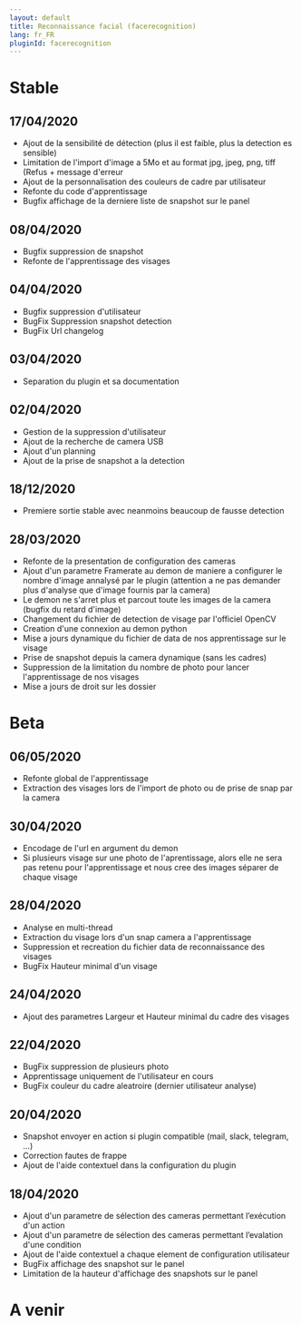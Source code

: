 ```yaml
---
layout: default
title: Reconnaissance facial (facerecognition)
lang: fr_FR
pluginId: facerecognition
---
```


# Stable
## 17/04/2020
* Ajout de la sensibilité de détection (plus il est faible, plus la detection es sensible) 
* Limitation de l'import d'image a  5Mo et au format jpg, jpeg, png, tiff (Refus + message d'erreur
* Ajout de la personnalisation des couleurs de cadre par utilisateur
* Refonte du code d'apprentissage
* Bugfix affichage de la derniere liste de snapshot sur le panel
## 08/04/2020
* Bugfix suppression de snapshot
* Refonte de l'apprentissage des visages
## 04/04/2020
* Bugfix suppression d'utilisateur
* BugFix Suppression snapshot detection
* BugFix Url changelog
## 03/04/2020
* Separation du plugin et sa documentation
## 02/04/2020
* Gestion de la suppression d'utilisateur
* Ajout de la recherche de camera USB
* Ajout d'un planning
* Ajout de la prise de snapshot a la detection
## 18/12/2020
* Premiere sortie stable avec neanmoins beaucoup de fausse detection
## 28/03/2020
* Refonte de la presentation de configuration des cameras
* Ajout d'un parametre Framerate au demon de maniere a configurer le nombre d'image annalysé par le plugin (attention a ne pas demander plus d'analyse que d'image fournis par la camera)
* Le demon ne s'arret plus et parcout toute les images de la camera (bugfix du retard d'image)
* Changement du fichier de detection de visage par l'officiel OpenCV
* Creation d'une connexion au demon python
* Mise a jours dynamique du fichier de data de nos apprentissage sur le visage
* Prise de snapshot depuis la camera dynamique (sans les cadres)
* Suppression de la limitation du nombre de photo pour lancer l'apprentissage de nos visages
* Mise a jours de droit sur les dossier

# Beta
## 06/05/2020
* Refonte global de l'apprentissage
* Extraction des visages lors de l'import de photo ou de prise de snap par la camera
## 30/04/2020
* Encodage de l'url en argument du demon
* Si plusieurs visage sur une photo de l'aprentissage, alors elle ne sera pas retenu pour l'apprentissage et nous cree des images séparer de chaque visage
## 28/04/2020
* Analyse en multi-thread
* Extraction du visage lors d'un snap camera a l'apprentissage
* Suppression et recreation du fichier data de reconnaissance des visages
* BugFix Hauteur minimal d'un visage
## 24/04/2020
* Ajout des parametres Largeur et Hauteur minimal du cadre des visages
## 22/04/2020
* BugFix suppression de plusieurs photo
* Apprentissage uniquement de l'utilisateur en cours
* BugFix couleur du cadre aleatroire (dernier utilisateur analyse)
## 20/04/2020
* Snapshot envoyer en action si plugin compatible (mail, slack, telegram, ...)
* Correction fautes de frappe
* Ajout de l'aide contextuel dans la configuration du plugin
## 18/04/2020
* Ajout d'un parametre de sélection des cameras permettant l’exécution d'un action
* Ajout d'un parametre de sélection des cameras permettant l’evalation d'une condition
* Ajout de l'aide contextuel a chaque element de configuration utilisateur
* BugFix affichage des snapshot sur le panel
* Limitation de la hauteur d'affichage des snapshots sur le panel

# A venir


